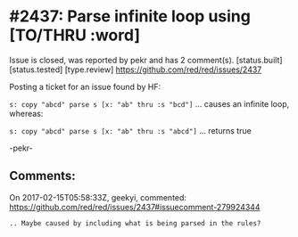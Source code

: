 
#2437: Parse infinite loop using [TO/THRU :word]
================================================================================
Issue is closed, was reported by pekr and has 2 comment(s).
[status.built] [status.tested] [type.review]
<https://github.com/red/red/issues/2437>

Posting a ticket for an issue found by HF: 

`s: copy "abcd" parse s [x: "ab" thru :s "bcd"]`  ... causes an infinite loop, whereas:

`s: copy "abcd" parse s [x: "ab" thru :s "abcd"]` ... returns true

-pekr-


Comments:
--------------------------------------------------------------------------------

On 2017-02-15T05:58:33Z, geekyi, commented:
<https://github.com/red/red/issues/2437#issuecomment-279924344>

    .. Maybe caused by including what is being parsed in the rules? 

